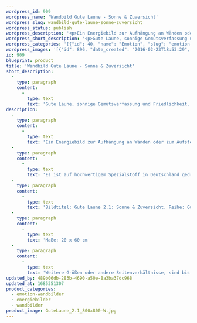 ```yaml
---
wordpress_id: 909
wordpress_name: 'Wandbild Gute Laune - Sonne & Zuversicht'
wordpress_slug: wandbild-gute-laune-sonne-zuversicht
wordpress_status: publish
wordpress_description: '<p>Ein Energiebild zur Aufhängung an Wänden oder zum Aufstellen im Raum mit einem aktivierbaren Informationsfeld zu: Gute Laune - Sonniges Gemüt - Friedlichkeit - Stärke - Wärme - Freude - Weichheit - Beruhigung - Zuversicht - Gut aufgelegt sein: Aktivierung eines inneren Zustands von guter Laune, sonniger Gemütsverfassung, Friedlichkeit in freudvoller Grundhaltung. Beruhigung bei Zulassung von innerer Weichheit bei Zuversicht und Optimismus.</p><p>Es ist auf hochwertigem Spezialstoff in Deutschland gedruckt und sorgfältig in Handarbeit auf Holzkeilrahmen aufgezogen. Laut Herstellerangaben ist der farbintensive Druck 70 Jahre lichtecht, waschbar und in einem umweltorientierten Verfahren hergestellt. Der Oberstoff ist mit einer Spezialbeschichtung unterfüttert, so dass, bei Aufhängung an der Wand, der rückseitige Holzrahmen auch bei hellen Farben unsichtbar ist.</p><p>Bildtitel: Gute Laune 2.1: Sonne &amp; Zuversicht. Reihe: Gute Laune</p><p>Maße: 20 x 60 cm</p><p>Weitere Größen oder andere Seitenverhältnisse, sind bis 200 cm individuell für Sie innerhalb weniger Tage herstellbar. Bitte kontaktieren Sie uns hierfür unter <a href="mailto:info@elvedenverlag.de">info@elvedenverlag.de</a>.e</p><p><a href="https://my.feenbaum.de/anwendung-energie-wandbilder/">Anwendungshinweise</a>      <a href="https://my.feenbaum.de/produktinformation-wandbilder/">Produktinformationen</a></p>'
wordpress_short_description: '<p>Gute Laune, sonnige Gemütsverfassung und Friedlichkeit. Frühlingskraft zu jeder Jahreszeit</p>'
wordpress_categories: '[{"id": 40, "name": "Emotion", "slug": "emotion-wandbilder"}, {"id": 22, "name": "Energiebilder", "slug": "energiebilder"}, {"id": 24, "name": "Wandbilder", "slug": "wandbilder"}]'
wordpress_images: '[{"id": 896, "date_created": "2016-02-23T18:53:29", "date_created_gmt": "2016-02-23T16:53:29", "date_modified": "2016-02-23T18:53:29", "date_modified_gmt": "2016-02-23T16:53:29", "src": "https://my.feenbaum.de/wp-content/uploads/2016/02/GuteLaune_2.1_800x800-W.jpg", "name": "GuteLaune_2.1_800x800-W", "alt": ""}]'
id: 909
blueprint: product
title: 'Wandbild Gute Laune - Sonne & Zuversicht'
short_description:
  -
    type: paragraph
    content:
      -
        type: text
        text: 'Gute Laune, sonnige Gemütsverfassung und Friedlichkeit. Frühlingskraft zu jeder Jahreszeit'
description:
  -
    type: paragraph
    content:
      -
        type: text
        text: 'Ein Energiebild zur Aufhängung an Wänden oder zum Aufstellen im Raum mit einem aktivierbaren Informationsfeld zu: Gute Laune - Sonniges Gemüt - Friedlichkeit - Stärke - Wärme - Freude - Weichheit - Beruhigung - Zuversicht - Gut aufgelegt sein: Aktivierung eines inneren Zustands von guter Laune, sonniger Gemütsverfassung, Friedlichkeit in freudvoller Grundhaltung. Beruhigung bei Zulassung von innerer Weichheit bei Zuversicht und Optimismus.'
  -
    type: paragraph
    content:
      -
        type: text
        text: 'Es ist auf hochwertigem Spezialstoff in Deutschland gedruckt und sorgfältig in Handarbeit auf Holzkeilrahmen aufgezogen. Laut Herstellerangaben ist der farbintensive Druck 70 Jahre lichtecht, waschbar und in einem umweltorientierten Verfahren hergestellt. Der Oberstoff ist mit einer Spezialbeschichtung unterfüttert, so dass, bei Aufhängung an der Wand, der rückseitige Holzrahmen auch bei hellen Farben unsichtbar ist.'
  -
    type: paragraph
    content:
      -
        type: text
        text: 'Bildtitel: Gute Laune 2.1: Sonne & Zuversicht. Reihe: Gute Laune'
  -
    type: paragraph
    content:
      -
        type: text
        text: 'Maße: 20 x 60 cm'
  -
    type: paragraph
    content:
      -
        type: text
        text: 'Weitere Größen oder andere Seitenverhältnisse, sind bis 200 cm individuell für Sie innerhalb weniger Tage herstellbar. Bitte kontaktieren Sie uns hierfür unter info@elvedenverlag.de.e'
updated_by: 489b06db-283b-4690-a50e-8a3ba37dc968
updated_at: 1685351307
product_categories:
  - emotion-wandbilder
  - energiebilder
  - wandbilder
product_image: GuteLaune_2.1_800x800-W.jpg
---
```


